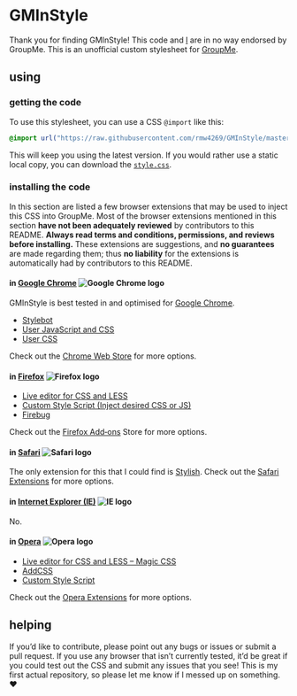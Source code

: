 # G&#xFEFF;M&#xFEFF;In&#xFEFF;Style
Thank you for finding G&#xFEFF;M&#xFEFF;In&#xFEFF;Style! This code and [I](https://github.com/247flashgames) are in no way endorsed by Group&#xFEFF;Me. This is an unofficial custom stylesheet for [Group&#xFEFF;Me](https://groupme.com).
## using
### getting the code
To use this stylesheet, you can use a CSS `@import` like this:
```css
@import url("https://raw.githubusercontent.com/rmw4269/GMInStyle/master/style.css");
```
This will keep you using the latest version. If you would rather use a static local copy, you can download the [`style.css`](/style.css).
### installing the code
In this section are listed a few browser extensions that may be used to inject this CSS into Group&#xFEFF;Me. Most of the browser extensions mentioned in this section **have not been adequately reviewed** by contributors to this READ&#xFEFF;ME. **Always read terms and conditions, permissions, and reviews before installing.** These extensions are suggestions, and **no guarantees** are made regarding them; thus **no liability** for the extensions is automatically had by contributors to this READ&#xFEFF;ME.
#### in [Google Chrome](https://www.google.com/chrome) ![Google Chrome logo](https://upload.wikimedia.org/wikipedia/commons/thumb/a/a5/Google_Chrome_icon_%28September_2014%29.svg/16px-Google_Chrome_icon_%28September_2014%29.svg.png)
G&#xFEFF;M&#xFEFF;In&#xFEFF;Style is best tested in and optimised for [Google Chrome](https://www.google.com/chrome).
* [Style&#xFEFF;bot](https://chrome.google.com/webstore/detail/stylebot/oiaejidbmkiecgbjeifoejpgmdaleoha)
* [User JavaScript and CSS](https://chrome.google.com/webstore/detail/user-javascript-and-css/nbhcbdghjpllgmfilhnhkllmkecfmpld)
* [User CSS](https://chrome.google.com/webstore/detail/user-css/okpjlejfhacmgjkmknjhadmkdbcldfcb)

Check out the [Chrome Web Store](https://chrome.google.com/webstore/search/CSS?_category=extensions) for more options.
#### in [Firefox](https://www.mozilla.org/en-US/firefox/) ![Firefox logo](https://upload.wikimedia.org/wikipedia/commons/thumb/6/67/Firefox_Logo%2C_2017.svg/16px-Firefox_Logo%2C_2017.svg.png)
* [Live editor for CSS and LESS](https://addons.mozilla.org/en-US/firefox/addon/live-editor-for-css-and-less/)
* [Custom Style Script (Inject desired CSS or JS)](https://addons.mozilla.org/en-US/firefox/addon/custom-style-script/)
* [Firebug](https://addons.mozilla.org/en-US/firefox/addon/firebug/)

Check out the [Firefox Add&dash;ons](https://addons.mozilla.org/en-US/firefox/search/?q=CSS&type=extension) Store for more options.
#### in [Safari](https://www.apple.com/safari/) ![Safari logo](https://upload.wikimedia.org/wikipedia/en/thumb/6/61/Apple_Safari.png/16px-Apple_Safari.png)
The only extension for this that I could find is [Stylish](https://safari-extensions.apple.com/details/?id=com.sobolev.stylish-5555L95H45). Check out the [Safari Extensions](https://safari-extensions.apple.com/?q=CSS) for more options.
#### in [Internet Explorer (IE)](https://microsoft.com/ie) ![IE logo](https://upload.wikimedia.org/wikipedia/commons/thumb/1/18/Internet_Explorer_10%2B11_logo.svg/16px-Internet_Explorer_10%2B11_logo.svg.png)
No.
#### in [Opera](https://www.opera.com) ![Opera logo](https://upload.wikimedia.org/wikipedia/commons/thumb/4/49/Opera_2015_icon.svg/16px-Opera_2015_icon.svg.png)
* [Live editor for CSS and LESS – Magic CSS](https://addons.opera.com/en/extensions/details/live-editor-for-css-and-less-magic-css)
* [Add&#xFEFF;CSS](https://addons.opera.com/en/extensions/details/addcss)
* [Custom Style Script](https://addons.opera.com/en/extensions/details/custom-style-script)

Check out the [Opera Extensions](https://addons.opera.com/en/search/?query=CSS) for more options.
## helping
If you’d like to contribute, please point out any bugs or issues or submit a pull request. If you use any browser that isn’t currently tested, it’d be great if you could test out the CSS and submit any issues that you see! This is my first actual repository, so please let me know if I messed up on something. **&#x2764;&#xFE0F;**
